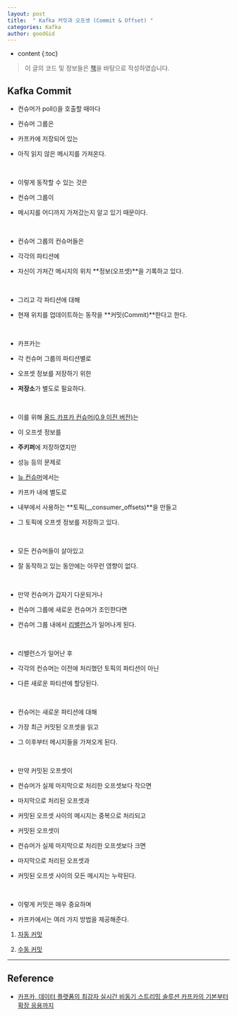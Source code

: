 ```yaml
---
layout: post
title:  " Kafka 커밋과 오프셋 (Commit & Offset) "
categories: Kafka
author: goodGid
---
```

* content
{:toc}

> 이 글의 코드 및 정보들은 [책](https://book.naver.com/bookdb/book_detail.nhn?bid=13540082)을 바탕으로 작성하였습니다.

## Kafka Commit

* 컨슈머가 poll()을 호출할 때마다

* 컨슈머 그룹은 

* 카프카에 저장되어 있는

* 아직 읽지 않은 메시지를 가져온다.

<br>

* 이렇게 동작할 수 있는 것은

* 컨슈머 그룹이

* 메시지를 어디까지 가져갔는지 알고 있기 때문이다.







<br>

* 컨슈머 그룹의 컨슈머들은

* 각각의 파티션에 

* 자신이 가져간 메시지의 위치 **정보(오프셋)**을 기록하고 있다.

<br>

* 그리고 각 파티션에 대해

* 현재 위치를 업데이트하는 동작을 **커밋(Commit)**한다고 한다.

<br>


* 카프카는 

* 각 컨슈머 그룹의 파티션별로

* 오프셋 정보를 저장하기 위한 

* **저장소**가 별도로 필요하다.

<br>

* 이를 위해 [올드 카프카 컨슈머(0.9 이전 버전)]({{site.url}}/Kafka-Consumer-Option/#컨슈머-종류)는 

* 이 오프셋 정보를 

* **주키퍼**에 저장하였지만

* 성능 등의 문제로

* [뉴 컨슈머]({{site.url}}/Kafka-Consumer-Option/#컨슈머-종류)에서는 

* 카프카 내에 별도로 

* 내부에서 사용하는 **토픽(__consumer_offsets)**을 만들고

* 그 토픽에 오프셋 정보를 저장하고 있다.

<br>

* 모든 컨슈머들이 살아있고

* 잘 동작하고 있는 동안에는 아무런 영향이 없다.

<br>

* 만약 컨슈머가 갑자기 다운되거나 

* 컨슈머 그룹에 새로운 컨슈머가 조인한다면

* 컨슈머 그룹 내에서 [리밸런스]({{site.url}}/Kafka-Consumer-Group-Rebalance/)가 일어나게 된다.

<br>


* 리밸런스가 일어난 후 

* 각각의 컨슈머는 이전에 처리했던 토픽의 파티션이 아닌

* 다른 새로운 파티션에 할당된다.

<br>

* 컨슈머는 새로운 파티션에 대해 

* 가장 최근 커밋된 오프셋을 읽고

* 그 이후부터 메시지들을 가져오게 된다.

<br>

* 만약 커밋된 오프셋이 

* 컨슈머가 실제 마지막으로 처리한 오프셋보다 작으면

* 마지막으로 처리된 오프셋과 

* 커밋된 오프셋 사이의 메시지는 중복으로 처리되고

* 커밋된 오프셋이 

* 컨슈머가 실제 마지막으로 처리한 오프셋보다 크면

* 마지막으로 처리된 오프셋과 

* 커밋된 오프셋 사이의 모든 메시지는 누락된다.

<br>

* 이렇게 커밋은 매우 중요하며

* 카프카에서는 여러 가지 방법을 제공해준다.

1. [자동 커밋]({{site.url}}/Kafka-Commit-Type-Auto-Commit/)

2. [수동 커밋]({{site.url}}/Kafka-Commit-Type-Manual-Commit/)

---

## Reference

* [카프카, 데이터 플랫폼의 최강자 실시간 비동기 스트리밍 솔루션 카프카의 기본부터 확장 응용까지](https://book.naver.com/bookdb/book_detail.nhn?bid=13540082)